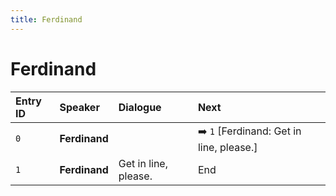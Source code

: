 ```yaml
---
title: Ferdinand
---
```


# Ferdinand


| Entry ID | Speaker | Dialogue | Next |
| :------- | :------ | :------- | :------------ |
| `0` | **Ferdinand** |  | ➡️ `1` \[Ferdinand: Get in line, please\.\] |
| `1` | **Ferdinand** | Get in line, please\. | End |
